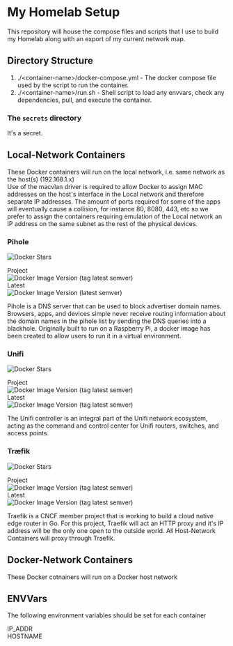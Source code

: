 # My Homelab Setup #

This repository will house the compose files and scripts that I use to build my Homelab along with an export of my current network map.

## Directory Structure ## 

1. ./\<container-name>/docker-compose.yml - The docker compose file used by the script to run the container. 
1. ./\<container-name>/run.sh - Shell script to load any envvars, check any dependencies, pull, and execute the container. 

### The `secrets` directory ###

It's a secret. 

## Local-Network Containers ##  
These Docker containers will run on the local network, i.e. same network as the host(s) (192.168.1.x)  
Use of the macvlan driver is required to allow Docker to assign MAC addresses on the host's interface in the Local network and therefore separate IP addresses. The amount of ports required for some of the apps will eventually cause a collision, for instance 80, 8080, 443, etc so we prefer to assign the containers requiring emulation of the Local network an IP address on the same subnet as the rest of the physical devices. 

### Pihole ###  
![Docker Stars](https://img.shields.io/docker/stars/pihole/pihole)  
  
Project  
![Docker Image Version (tag latest semver)](https://img.shields.io/docker/v/pihole/pihole/v4.4)  
Latest  
![Docker Image Version (latest semver)](https://img.shields.io/docker/v/pihole/pihole?sort=semver)


Pihole is a DNS server that can be used to block advertiser domain names. Browsers, apps, and devices simple never receive routing information about the domain names in the pihole list by sending the DNS queries into a blackhole. Originally built to run on a Raspberry Pi, a docker image has been created to allow users to run it in a virtual environment. 

### Unifi ###
![Docker Stars](https://img.shields.io/docker/stars/jacobalberty/unifi)  
  
Project  
![Docker Image Version (tag latest semver)](https://img.shields.io/docker/v/jacobalberty/unifi/stable)  
Latest  
![Docker Image Version (tag latest semver)](https://img.shields.io/docker/v/jacobalberty/unifi?sort=semver)

The Unifi controller is an integral part of the Unifi network ecosystem, acting as the command and control center for Unifi routers, switches, and access points. 

### Træfik ###
![Docker Stars](https://img.shields.io/docker/stars/_/traefik)  
  
Project  
![Docker Image Version (tag latest semver)](https://img.shields.io/docker/v/_/traefik/v2.2.1)  
Latest  
![Docker Image Version (tag latest semver)](https://img.shields.io/docker/v/_/traefik?sort=semver)  

Traefik is a CNCF member project that is working to build a cloud native edge router in Go. For this project, Traefik will act an HTTP proxy and it's IP address will be the only one open to the outside world. All Host-Network Containers will proxy through Traefik. 

## Docker-Network Containers ##  
These Docker cotnainers will run on a Docker host network 

## ENVVars ##

The following environment variables should be set for each container

IP_ADDR  
HOSTNAME  



